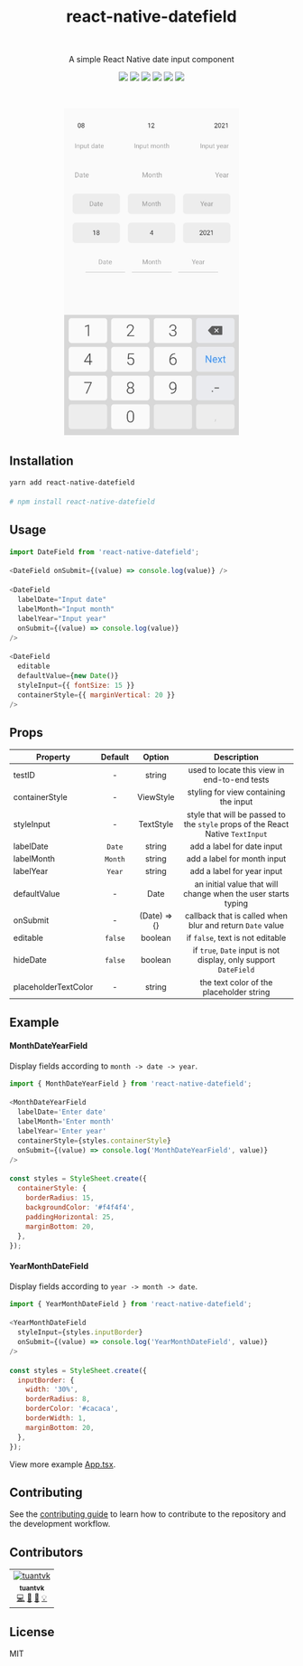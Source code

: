 <h1 align="center">react-native-datefield</h1>

<br />

<p align="center">
  A simple React Native date input component
</p>

<p align="center">
  <a href="https://www.npmjs.com/package/react-native-datefield"><img src="https://img.shields.io/npm/v/react-native-datefield.svg?style=flat-square"></a>
  <a href="https://github.com/tuantvk/react-native-datefield"><img src="https://img.shields.io/github/stars/tuantvk/react-native-datefield?style=flat-square"></a>
  <a href="https://github.com/tuantvk/react-native-datefield"><img src="https://img.shields.io/github/issues/tuantvk/react-native-datefield?style=flat-square"></a>
  <a href="https://github.com/tuantvk/react-native-datefield"><img src="https://img.shields.io/github/forks/tuantvk/react-native-datefield?style=flat-square"></a>
  <a href="https://github.com/prettier/prettier"><img src="https://img.shields.io/badge/styled_with-prettier-ff69b4.svg?style=flat-square"></a>
  <a href="https://opensource.org/licenses/MIT"><img src="https://img.shields.io/badge/License-MIT-blue.svg?style=flat-square"></a>
</p>

<br />

<p align="center">
  <img width="310" src="resource/example.png" alt="react-native-datefield" />
</p>


## Installation

```sh
yarn add react-native-datefield

# npm install react-native-datefield
```


## Usage

```js
import DateField from 'react-native-datefield';

<DateField onSubmit={(value) => console.log(value)} />

<DateField
  labelDate="Input date"
  labelMonth="Input month"
  labelYear="Input year"
  onSubmit={(value) => console.log(value)}
/>

<DateField
  editable
  defaultValue={new Date()}
  styleInput={{ fontSize: 15 }}
  containerStyle={{ marginVertical: 20 }}
/>
```

## Props

| Property        | Default       | Option      | Description  |
| --------------- |:-------------:|:-----------:|:------------:|
| testID          | -             | string      | used to locate this view in end-to-end tests |
| containerStyle  | -             | ViewStyle   | styling for view containing the input |
| styleInput      | -             | TextStyle   | style that will be passed to the `style` props of the React Native `TextInput` |
| labelDate       | `Date`        | string      | add a label for date input |
| labelMonth      | `Month`       | string      | add a label for month input |
| labelYear       | `Year`        | string      | add a label for year input |
| defaultValue    | -             | Date        | an initial value that will change when the user starts typing |
| onSubmit        | -             | (Date) => {}| callback that is called when blur and return `Date` value |
| editable        | `false`       | boolean     | if `false`, text is not editable |
| hideDate        | `false`       | boolean     | if `true`, `Date` input is not display, only support `DateField` |
| placeholderTextColor | -        | string      | the text color of the placeholder string |


## Example

#### MonthDateYearField

Display fields according to `month -> date -> year`.

```js
import { MonthDateYearField } from 'react-native-datefield';

<MonthDateYearField
  labelDate='Enter date'
  labelMonth='Enter month'
  labelYear='Enter year'
  containerStyle={styles.containerStyle}
  onSubmit={(value) => console.log('MonthDateYearField', value)}
/>

const styles = StyleSheet.create({
  containerStyle: {
    borderRadius: 15,
    backgroundColor: '#f4f4f4',
    paddingHorizontal: 25,
    marginBottom: 20,
  },
});
```

#### YearMonthDateField

Display fields according to `year -> month -> date`.

```js
import { YearMonthDateField } from 'react-native-datefield';

<YearMonthDateField
  styleInput={styles.inputBorder}
  onSubmit={(value) => console.log('YearMonthDateField', value)}
/>

const styles = StyleSheet.create({
  inputBorder: {
    width: '30%',
    borderRadius: 8,
    borderColor: '#cacaca',
    borderWidth: 1,
    marginBottom: 20,
  },
});
```

View more example [App.tsx](https://github.com/tuantvk/react-native-datefield/blob/master/example/src/App.tsx).


## Contributing

See the [contributing guide](CONTRIBUTING.md) to learn how to contribute to the repository and the development workflow.


## Contributors

<table>
  <tr>
    <td align="center">
      <a href="https://github.com/tuantvk">
        <img src="https://avatars.githubusercontent.com/u/30563960?v=4?s=64" width="64px;" alt="tuantvk" />
        <br />
        <sub><b>tuantvk</b></sub>
      </a>
      <br />
      <a href="https://github.com/tuantvk/react-native-datefield/commits?author=tuantvk" title="Code">💻</a>
      <a href="#" title="Maintenance">🚧</a>
      <a href="https://github.com/tuantvk/react-native-datefield/commits?author=tuantvk" title="Documentation">📖</a>
      <a href="#" title="Examples">💡</a>
    </td>
  </tr>
</table>

## License

MIT
